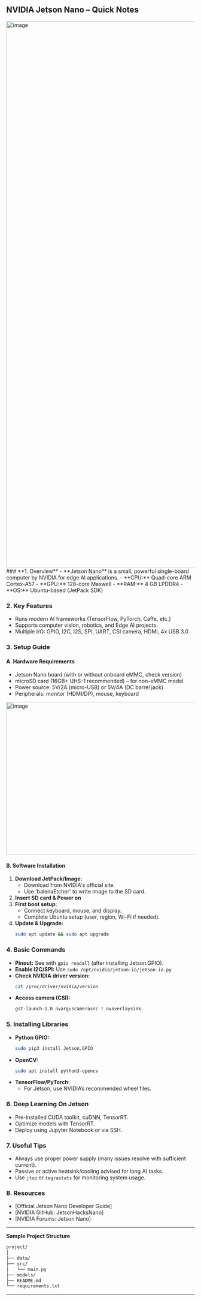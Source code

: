 ## **NVIDIA Jetson Nano – Quick Notes**
<img width="1900" height="1460" alt="image" src="https://github.com/user-attachments/assets/8fc5efef-93be-46f6-afb9-6a7268bb19da" />
### **1. Overview**
- **Jetson Nano** is a small, powerful single-board computer by NVIDIA for edge AI applications.
- **CPU:** Quad-core ARM Cortex-A57
- **GPU:** 128-core Maxwell
- **RAM:** 4 GB LPDDR4
- **OS:** Ubuntu-based (JetPack SDK)

### **2. Key Features**
- Runs modern AI frameworks (TensorFlow, PyTorch, Caffe, etc.)
- Supports computer vision, robotics, and Edge AI projects.
- Multiple I/O: GPIO, I2C, I2S, SPI, UART, CSI camera, HDMI, 4x USB 3.0

### **3. Setup Guide**
#### **A. Hardware Requirements**
- Jetson Nano board (with or without onboard eMMC, check version)
- microSD card (16GB+ UHS-1 recommended) – for non-eMMC model
- Power source: 5V/2A (micro-USB) or 5V/4A (DC barrel jack)
- Peripherals: monitor (HDMI/DP), mouse, keyboard
<img width="905" height="408" alt="image" src="https://github.com/user-attachments/assets/df247ea6-f8ff-4ae7-ba16-4a70c31fa537" />

#### **B. Software Installation**
1. **Download JetPack/Image:**
   - Download from NVIDIA's official site.
   - Use 'balenaEtcher' to write image to the SD card.
2. **Insert SD card & Power on**
3. **First boot setup:**
   - Connect keyboard, mouse, and display.
   - Complete Ubuntu setup (user, region, Wi-Fi if needed).
4. **Update & Upgrade:**
   ```bash
   sudo apt update && sudo apt upgrade
   ```

### **4. Basic Commands**
- **Pinout:** See with `gpio readall` (after installing Jetson.GPIO).
- **Enable I2C/SPI:** Use `sudo /opt/nvidia/jetson-io/jetson-io.py`
- **Check NVIDIA driver version:**
  ```bash
  cat /proc/driver/nvidia/version
  ```
- **Access camera (CSI):**
  ```bash
  gst-launch-1.0 nvarguscamerasrc ! nvoverlaysink
  ```

### **5. Installing Libraries**
- **Python GPIO:**
  ```bash
  sudo pip3 install Jetson.GPIO
  ```
- **OpenCV:**
  ```bash
  sudo apt install python3-opencv
  ```
- **TensorFlow/PyTorch:**
  - For Jetson, use NVIDIA’s recommended wheel files.

### **6. Deep Learning On Jetson**
- Pre-installed CUDA toolkit, cuDNN, TensorRT.
- Optimize models with TensorRT.
- Deploy using Jupyter Notebook or via SSH.

### **7. Useful Tips**
- Always use proper power supply (many issues resolve with sufficient current).
- Passive or active heatsink/cooling advised for long AI tasks.
- Use `jtop` or `tegrastats` for monitoring system usage.

### **8. Resources**
- [Official Jetson Nano Developer Guide]
- [NVIDIA GitHub: JetsonHacksNano]
- [NVIDIA Forums: Jetson Nano]

***

**Sample Project Structure**
```markdown
project/
│
├── data/
├── src/
│   └── main.py
├── models/
├── README.md
└── requirements.txt
```

***
